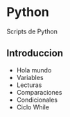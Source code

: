 # Python
Scripts de Python

## Introduccion
- Hola mundo
- Variables
- Lecturas
- Comparaciones
- Condicionales
- Ciclo While

